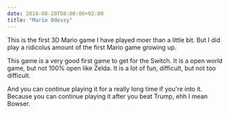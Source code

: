 ```yaml
---
date: 2018-08-28T08:00:00+02:00
title: "Mario Odessy"
---
```


This is the first 3D Mario game I have played moer than a little bit. But I did play a ridicolus amount of the first Mario game growing up. 

This game is a very good first game to get for the Switch. It is a open world game, but not 100% open like Zelda. It is a lot of fun, difficult, but not too difficult.

And you can continue playing it for a really long time if you're into it. Because you can continue playing it after you beat Trump, ehh I mean Bowser. 
